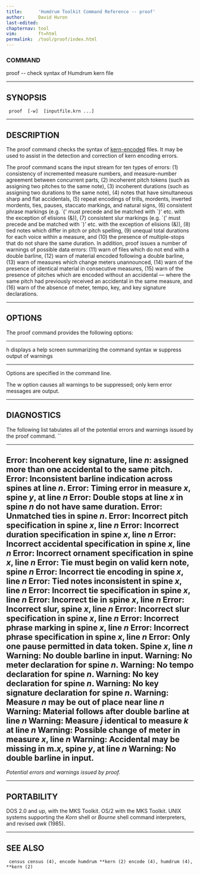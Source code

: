 ```yaml
---
title:		'Humdrum Toolkit Command Reference -- proof'
author:		David Huron
last-edited:
chapternav:	tool
vim:		ft=html
permalink:	/tool/proof/index.html
---
```


### COMMAND

<span class="tool">proof</span> -- check syntax of Humdrum <span class="rep">kern</span> file

------------------------------------------------------------------------

## SYNOPSIS ##

` proof  [-w]  [inputfile.krn ...]`

------------------------------------------------------------------------

## DESCRIPTION ##

The <span class="tool">proof</span> command checks the syntax of
[<span class="rep">kern</span>-encoded](../representations/kern.html) files. It may be used
to assist in the detection and correction of <span class="rep">kern</span> encoding errors.

The <span class="tool">proof</span> command scans the input stream for ten types of errors:
(1) consistency of incremented measure numbers, and measure-number
agreement between concurrent parts, (2) incoherent pitch tokens (such as
assigning two pitches to the same note), (3) incoherent durations (such
as assigning two durations to the same note), (4) notes that have
simultaneous sharp and flat accidentals, (5) repeat encodings of trills,
mordents, inverted mordents, ties, pauses, staccato markings, and
natural signs, (6) consistent phrase markings (e.g. \`{\' must precede
and be matched with \`}\' etc. with the exception of elisions (&)), (7)
consistent slur markings (e.g. \`(\' must precede and be matched with
\`)\' etc. with the exception of elisions (&)), (8) tied notes which
differ in pitch or pitch spelling, (9) unequal total durations for each
voice within a measure, and (10) the presence of multiple-stops that do
not share the same duration. In addition, <span class="tool">proof</span> issues a number of
warnings of possible data errors: (11) warn of files which do not end
with a double barline, (12) warn of material encoded following a double
barline, (13) warn of measures which change meters unannounced, (14)
warn of the presence of identical material in consecutive measures, (15)
warn of the presence of pitches which are encoded without an accidental
&mdash; where the same pitch had previously received an accidental in the
same measure, and (16) warn of the absence of meter, tempo, key, and key
signature declarations.

------------------------------------------------------------------------

## OPTIONS ##

The <span class="tool">proof</span> command provides the following options:

-------- -------------------------------------------------------
<span class="option">h</span>   displays a help screen summarizing the command syntax
<span class="option">w</span>   suppress output of warnings
-------- -------------------------------------------------------

Options are specified in the command line.

The <span class="option">w</span> option causes all warnings to be suppressed; only <span class="rep">kern</span>
error messages are output.

------------------------------------------------------------------------

## DIAGNOSTICS ##

The following list tabulates all of the potential errors and warnings
issued by the <span class="tool">proof</span> command. ``

---------------------------------------------------------------------------------
Error: Incoherent key signature, line *n*: assigned more than one accidental to
the same pitch.
Error: Inconsistent barline indication across spines at line *n*.
Error: Timing error in measure *x*, spine *y*, at line *n*
Error: Double stops at line *x* in spine *n* do not have same duration.
Error: Unmatched ties in spine *n*.
Error: Incorrect pitch specification in spine *x*, line *n*
Error: Incorrect duration specification in spine *x*, line *n*
Error: Incorrect accidental specification in spine *x*, line *n*
Error: Incorrect ornament specification in spine *x*, line *n*
Error: Tie must begin on valid kern note, spine *n*
Error: Incorrect tie encoding in spine *x*, line *n*
Error: Tied notes inconsistent in spine *x*, line *n*
Error: Incorrect tie specification in spine *x*, line *n*
Error: Incorrect tie in spine *x*, line *n*
Error: Incorrect slur, spine *x*, line *n*
Error: Incorrect slur specification in spine *x*, line *n*
Error: Incorrect phrase marking in spine *x*, line *n*
Error: Incorrect phrase specification in spine *x*, line *n*
Error: Only one pause permitted in data token. Spine *x*, line *n*
Warning: No double barline in input.
Warning: No meter declaration for spine *n*.
Warning: No tempo declaration for spine *n*.
Warning: No key declaration for spine *n*.
Warning: No key signature declaration for spine *n*.
Warning: Measure *n* may be out of place near line *n*
Warning: Material follows after double barline at line *n*
Warning: Measure *j* identical to measure *k* at line *n*
Warning: Possible change of meter in measure *x*, line *n*
Warning: Accidental may be missing in m.*x*, spine *y*, at line *n*
Warning: No double barline in input.
---------------------------------------------------------------------------------

*Potential errors and warnings issued by <span class="tool">proof</span>.*

------------------------------------------------------------------------

## PORTABILITY ##

DOS 2.0 and up, with the MKS Toolkit. OS/2 with the MKS Toolkit. UNIX
systems supporting the *Korn* shell or *Bourne* shell command
interpreters, and revised *awk* (1985).

------------------------------------------------------------------------

## SEE ALSO ##

` census census (4), encode humdrum **kern (2) encode (4), humdrum (4), **kern (2)`



